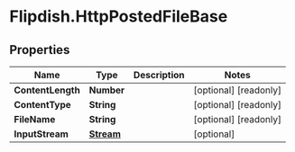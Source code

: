 # Flipdish.HttpPostedFileBase

## Properties

Name | Type | Description | Notes
------------ | ------------- | ------------- | -------------
**ContentLength** | **Number** |  | [optional] [readonly] 
**ContentType** | **String** |  | [optional] [readonly] 
**FileName** | **String** |  | [optional] [readonly] 
**InputStream** | [**Stream**](Stream.md) |  | [optional] 


